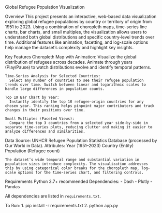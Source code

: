 Global Refugee Population Visualization

Overview
    This project presents an interactive, web-based data visualization exploring global refugee populations by country or territory of origin from 1951 to 2023. Using a combination of choropleth maps, time-series line charts, bar charts, and small multiples, the visualization allows users to understand both global distributions and specific country-level trends over time. Additional features like animation, facetting, and log-scale options help manage the dataset’s complexity and highlight key insights.

Key Features
    Choropleth Map with Animation: 
      Visualize the global distribution of refugees across decades. Animate through years (Play/Pause) to watch distributions evolve and identify temporal patterns.
      
    Time-Series Analysis for Selected Countries: 
      Select any number of countries to see their refugee population trends over time. Switch between linear and logarithmic scales to handle large differences in population counts.

    Top 10 Bar Chart by Year:
      Instantly identify the top 10 refugee-origin countries for any chosen year. This ranking helps pinpoint major contributors and track changes in their positions over time.

    Small Multiples (Faceted Views):
      Compare the top 3 countries from a selected year side-by-side in separate time-series plots, reducing clutter and making it easier to analyze differences and similarities.

Data
    Source: UNHCR Refugee Population Statistics Database (processed by Our World in Data).
    Attributes:
    Year (1951–2023)
    Country (Entity)  
    Population (Refugee count)

    The dataset’s wide temporal range and substantial variation in population sizes introduce complexity. The visualization addresses this by using categorical color breaks for the choropleth map, log-scale options for the time-series chart, and filtering controls.

Requirements
    Python 3.7+ recommended
    Dependencies:
      - Dash
      - Plotly
      - Pandas

All dependencies are listed in `requirements.txt`.

To Run:
    1. pip install -r requirements.txt
    2. python app.py